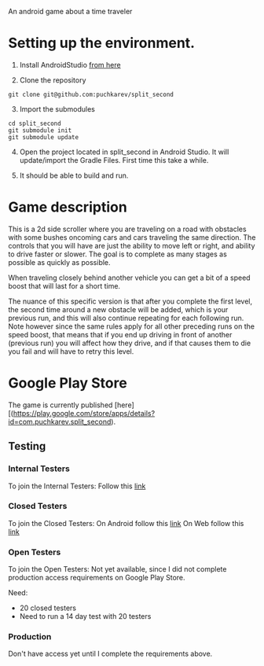 An android game about a time traveler

# Setting up the environment.

1. Install AndroidStudio [from here](https://developer.android.com/studio/install)

2. Clone the repository

```
git clone git@github.com:puchkarev/split_second
```

3. Import the submodules

```
cd split_second
git submodule init
git submodule update
```

4. Open the project located in split_second in Android Studio.
It will update/import the Gradle Files. First time this take a while.

5. It should be able to build and run.

# Game description

This is a 2d side scroller where you are traveling on a road with obstacles with some bushes oncoming cars and cars traveling the same direction.
The controls that you will have are just the ability to move left or right, and ability to drive faster or slower.
The goal is to complete as many stages as possible as quickly as possible.

When traveling closely behind another vehicle you can get a bit of a speed boost that will last for a short time.

The nuance of this specific version is that after you complete the first level, the second time around a new obstacle will be added, which is your previous
run, and this will also continue repeating for each following run. Note however since the same rules apply for all other preceding runs on the speed boost,
that means that if you end up driving in front of another (previous run) you will affect how they drive, and if that causes them to die you fail and will
have to retry this level.

# Google Play Store

The game is currently published [here][(https://play.google.com/store/apps/details?id=com.puchkarev.split_second).

## Testing

### Internal Testers

To join the Internal Testers:
Follow this [link](https://play.google.com/apps/internaltest/4701096607627280823)

### Closed Testers

To join the Closed Testers:
On Android follow this [link](https://play.google.com/store/apps/details?id=com.puchkarev.split_second)
On Web follow this [link](https://play.google.com/apps/testing/com.puchkarev.split_second)

### Open Testers

To join the Open Testers:
Not yet available, since I did not complete production access requirements on Google Play Store.

Need:

* 20 closed testers
* Need to run a 14 day test with 20 testers

### Production

Don't have access yet until I complete the requirements above.
